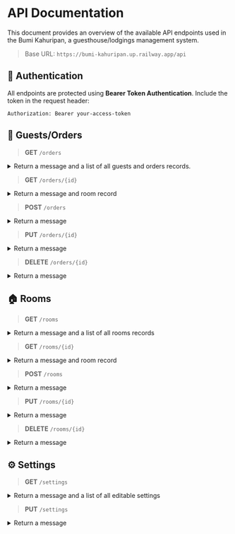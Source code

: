 # API Documentation

This document provides an overview of the available API endpoints used in the Bumi Kahuripan, a guesthouse/lodgings management system.

> Base URL: `https://bumi-kahuripan.up.railway.app/api`

## 🔐 Authentication

All endpoints are protected using **Bearer Token Authentication**. Include the token in the request header:

```
Authorization: Bearer your-access-token
```

## 👥 Guests/Orders

> **GET** `/orders`

<details>
  <summary>Return a message and a list of all guests and orders records.</summary>

```json
{
  "message": "Guest and Order successfully fetched",
  "orders": [
    {
      "id": 1,
      "guest_id": 1,
      "room_id": 2,
      "start_date": "2025-01-01",
      "end_date": "2025-01-03",
      "total_price": 600000,
      "status_id": 3,
      "guest": {
        "id": 1,
        "name": "John Doe",
        "origin": "New York",
        "phone": "081234567890",
        "identity_photo": "uploads/b0rLIv0fFYjpBiDdQfNEw6TxyaJGdSFddpALvdB8.jpg"
      },
      "room": {
        "id": 2,
        "number": 102,
        "price": 300000,
        "status_id": 2,
        "category_id": 1
      }
    }
  ],
  "rooms": [
    {
      "id": 2,
      "number": 102,
      "price": 300000,
      "status_id": 2,
      "category_id": 1
    }
  ]
}
```

</details>

> **GET** `/orders/{id}`

<details>
  <summary>Return a message and room record</summary>

```json
{
  "message": "Guest and Order successfully fetched.",
  "room": {
    "id": 1,
    "number": 101,
    "price": 250000,
    "status_id": 1,
    "category_id": 1
  }
}
```

</details>

> **POST** `/orders`

<details>
  <summary>Return a message</summary>

```json
{
  "message": "Guest and Order successfully created."
}
```

</details>

> **PUT** `/orders/{id}`

<details>
  <summary>Return a message</summary>

```json
{
  "message": "Guest and Order successfully updated."
}
```

</details>

> **DELETE** `/orders/{id}`

<details>
  <summary>Return a message</summary>

```json
{
  "message": "Guest and Order successfully deleted."
}
```

</details>

## 🏠 Rooms

> **GET** `/rooms`

<details>
  <summary>Return a message and a list of all rooms records</summary>

```json
{
  "message": "Rooms successfully fetched.",
  "rooms": [
    {
      "id": 1,
      "number": 101,
      "price": 300000,
      "status_id": 1,
      "category_id": 1,
      "category": {
        "id": 1,
        "name": "ac",
        "additional_price": 50000
      }
    },
    {
      "id": 2,
      "number": 102,
      "price": 250000,
      "status_id": 2,
      "category_id": 2,
      "category": {
        "id": 2,
        "name": "non ac",
        "additional_price": null
      }
    }
  ],
  "categories": [
    {
      "id": 1,
      "name": "ac",
      "additional_price": 50000
    },
    {
      "id": 2,
      "name": "non ac",
      "additional_price": null
    }
  ]
}
```

</details>

> **GET** `/rooms/{id}`

<details>
  <summary>Return a message and room record</summary>

```json
{
  "message": "Room successfully fetched.",
  "room": {
    "id": 1,
    "number": 101,
    "price": 250000,
    "status_id": 1,
    "category_id": 1
  }
}
```

</details>

> **POST** `/rooms`

<details>
  <summary>Return a message</summary>

```json
{
  "message": "Room successfully created."
}
```

</details>

> **PUT** `/rooms/{id}`

<details>
  <summary>Return a message</summary>

```json
{
  "message": "Room successfully updated."
}
```

</details>

> **DELETE** `/rooms/{id}`

<details>
  <summary>Return a message</summary>

```json
{
  "message": "Room successfully deleted."
}
```

</details>

## ⚙️ Settings

> **GET** `/settings`

<details>
  <summary>Return a message and a list of all editable settings</summary>

```json
{
  "message": "All settings successfully fetched.",
  "data": {
    "categories": [
      {
        "id": 1,
        "name": "ac",
        "additional_price": 50000
      },
      {
        "id": 2,
        "name": "non ac",
        "additional_price": 0
      }
    ]
  }
}
```

</details>

> **PUT** `/settings`

<details>
  <summary>Return a message</summary>

```json
{
  "message": "Settings successfully updated."
}
```

</details>
